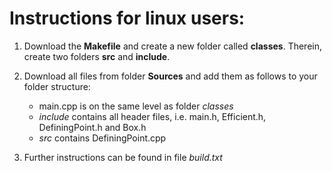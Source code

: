 # Instructions for linux users:

1) Download the **Makefile** and create a new folder called **classes**. Therein, create two folders **src** and **include**.

2) Download all files from folder **Sources** and add them as follows to your folder structure:
   * main.cpp is on the same level as folder *classes*
   * *include* contains all header files, i.e. main.h, Efficient.h, DefiningPoint.h and Box.h
   * *src* contains DefiningPoint.cpp
  
3) Further instructions can be found in file *build.txt*
